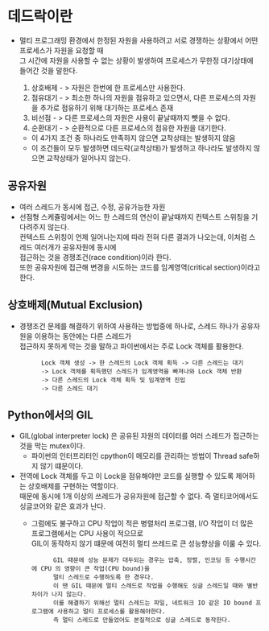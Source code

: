 # 데드락이란

- 멀티 프로그래밍 환경에서 한정된 자원을 사용하려고 서로 경쟁하는 상황에서 어떤 프로세스가 자원을 요청할 때<br>
그 시간에 자원을 사용할 수 없는 상황이 발생하여 프로세스가 무한정 대기상태에 들어간 것을 말한다.
    1. 상호배제 - > 자원은 한번에 한 프로세스만 사용한다.
    2. 점유대기 - > 최소한 하나의 자원을 점유하고 있으면서, 다른 프로세스의 자원을 추가로 점유하기 위해 대기하는 프로세스 존재
    3. 비선점 - > 다른 프로세스의 자원은 사용이 끝날때까지 뺏을 수 없다.
    4. 순환대기 - > 순환적으로 다른 프로세스의 점유한 자원을 대기한다.
    
    - 이 4가지 조건 중 하나라도 만족하지 않으면 교착상태는 발생하지 않음
    - 이 조건들이 모두 발생하면 데드락(교착상태)가 발생하고 하나라도 발생하지 않으면 교착상태가 일어나지 않는다.

## 공유자원
- 여러 스레드가 동시에 접근, 수정, 공유가능한 자원
- 선점형 스케쥴링에서는 어느 한 스레드의 연산이 끝날때까지 컨텍스트 스위칭을 기다려주지 않는다.<br>
컨텍스트 스위칭이 언제 일어나는지에 따라 전혀 다른 결과가 나오는데, 이처럼 스레드 여러개가 공유자원에 동시에<br>
접근하는 것을 경쟁조건(race condition)이라 한다.<br>
또한 공유자원에 접근해 변경을 시도하는 코드를 임계영역(critical section)이라고 한다.

## 상호배제(Mutual Exclusion)
- 경쟁조건 문제를 해결하기 위하여 사용하는 방법중에 하나로, 스레드 하나가 공유자원을 이용하는 동안에는 다른 스레드가<br>
접근하지 못하게 막는 것을 말하고 파이썬에서는 주로 Lock 객체를 활용한다.

            Lock 객체 생성 -> 한 스레드의 Lock 객체 획득 -> 다른 스레드는 대기
            -> Lock 객체를 획득했던 스레드가 임계영역을 빠져나와 Lock 객체 반환
            -> 다른 스레드의 Lock 객체 획득 및 임계영역 진입
            -> 다른 스레드 대기
            

## Python에서의 GIL
- GIL(global interpreter lock) 은 공유된 자원의 데이터를 여러 스레드가 접근하는 것을 막는 mutex이다.
    - 파이썬의 인터프리터인 cpython이 메모리를 관리하는 방법이 Thread safe하지 않기 떄문이다.
- 전역에 Lock 객체를 두고 이 Lock을 점유해야만 코드를 실행할 수 있도록 제어하는 상호배제를 구현하는 역할이다.<br>
때문에 동시에 1개 이상의 쓰레드가 공유자원에 접근할 수 없다. 즉 멀티코어에서도 싱글코어와 같은 효과가 난다.
    - 그럼에도 불구하고 CPU 작업이 적은 병렬처리 프로그램, I/O 작업이 더 많은 프로그램에서는 CPU 사용이 적으므로<br>
    GIL이 동작하지 않기 떄문에 여전히 멀티 쓰레드로 큰 성능향상을 이룰 수 있다.
    
    
                GIL 때문에 성능 문제가 대두되는 경우는 압축, 정렬, 인코딩 등 수행시간에 CPU 의 영향이 큰 작업(CPU bound)을 
                멀티 스레드로 수행하도록 한 경우다. 
                이 땐 GIL 때문에 멀티 스레드로 작업을 수행해도 싱글 스레드일 때와 별반 차이가 나지 않는다. 
                이를 해결하기 위해선 멀티 스레드는 파일, 네트워크 IO 같은 IO bound 프로그램에 사용하고 멀티 프로세스를 활용해야한다.
                즉 멀티 스레드로 만들었어도 본질적으로 싱글 스레드로 동작한다.
